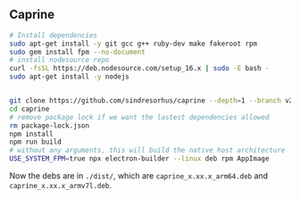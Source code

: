 ## Caprine

```bash
# Install dependencies
sudo apt-get install -y git gcc g++ ruby-dev make fakeroot rpm
sudo gem install fpm --no-document
# install nodesource repo
curl -fsSL https://deb.nodesource.com/setup_16.x | sudo -E bash -
sudo apt-get install -y nodejs


git clone https://github.com/sindresorhus/caprine --depth=1 --branch v2.56.1
cd caprine
# remove package lock if we want the lastest dependencies allowed
rm package-lock.json
npm install
npm run build
# without any arguments, this will build the native host architecture
USE_SYSTEM_FPM=true npx electron-builder --linux deb rpm AppImage
```

Now the debs are in `./dist/`, which are `caprine_x.xx.x_arm64.deb` and `caprine_x.xx.x_armv7l.deb`.
